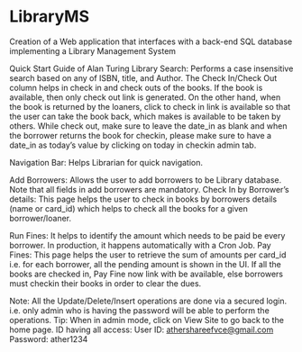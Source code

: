 # LibraryMS
Creation of a Web application that interfaces with a back-end SQL database implementing a Library Management System


Quick Start Guide of Alan Turing Library
Search:
Performs a case insensitive search based on any of ISBN, title, and Author. The Check In/Check Out column helps in check in and check outs of the books. If the book is available, then only check out link is generated. On the other hand, when the book is returned by the loaners, click to check in link is available so that the user can take the book back, which makes is available to be taken by others. While check out, make sure to leave the date_in as blank and when the borrower returns the book for checkin, please make sure to have a date_in as today’s value by clicking on today in checkin admin tab.
 
Navigation Bar:
Helps Librarian for quick navigation.
 
Add Borrowers:
	Allows the user to add borrowers to be Library database. Note that all fields in add borrowers are mandatory. 
Check In by Borrower’s details:
	This page helps the user to check in books by borrowers details (name or card_id) which helps to check all the books for a given borrower/loaner.
 
Run Fines:
	It helps to identify the amount which needs to be paid be every borrower. In production, it happens automatically with a Cron Job.
Pay Fines:
	This page helps the user to retrieve the sum of amounts per card_id i.e. for each borrower, all the pending amount is shown in the UI. If all the books are checked in, Pay Fine now link with be available, else borrowers must checkin their books in order to clear the dues.
 

Note:
All the Update/Delete/Insert operations are done via a secured login. i.e. only admin who is having the password will be able to perform the operations.
Tip: When in admin mode, click on View Site to go back to the home page.
ID having all access:
User ID: athershareefvce@gmail.com
Password: ather1234
